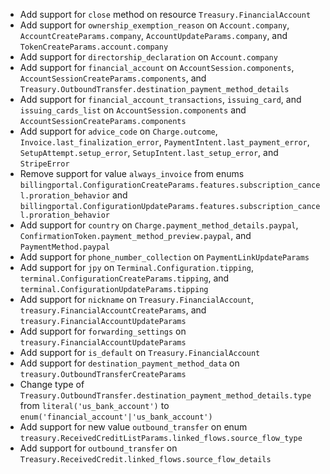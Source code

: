 * Add support for `close` method on resource `Treasury.FinancialAccount`
* Add support for `ownership_exemption_reason` on `Account.company`, `AccountCreateParams.company`, `AccountUpdateParams.company`, and `TokenCreateParams.account.company`
* Add support for `directorship_declaration` on `Account.company`
* Add support for `financial_account` on `AccountSession.components`, `AccountSessionCreateParams.components`, and `Treasury.OutboundTransfer.destination_payment_method_details`
* Add support for `financial_account_transactions`, `issuing_card`, and `issuing_cards_list` on `AccountSession.components` and `AccountSessionCreateParams.components`
* Add support for `advice_code` on `Charge.outcome`, `Invoice.last_finalization_error`, `PaymentIntent.last_payment_error`, `SetupAttempt.setup_error`, `SetupIntent.last_setup_error`, and `StripeError`
* Remove support for value `always_invoice` from enums `billingportal.ConfigurationCreateParams.features.subscription_cancel.proration_behavior` and `billingportal.ConfigurationUpdateParams.features.subscription_cancel.proration_behavior`
* Add support for `country` on `Charge.payment_method_details.paypal`, `ConfirmationToken.payment_method_preview.paypal`, and `PaymentMethod.paypal`
* Add support for `phone_number_collection` on `PaymentLinkUpdateParams`
* Add support for `jpy` on `Terminal.Configuration.tipping`, `terminal.ConfigurationCreateParams.tipping`, and `terminal.ConfigurationUpdateParams.tipping`
* Add support for `nickname` on `Treasury.FinancialAccount`, `treasury.FinancialAccountCreateParams`, and `treasury.FinancialAccountUpdateParams`
* Add support for `forwarding_settings` on `treasury.FinancialAccountUpdateParams`
* Add support for `is_default` on `Treasury.FinancialAccount`
* Add support for `destination_payment_method_data` on `treasury.OutboundTransferCreateParams`
* Change type of `Treasury.OutboundTransfer.destination_payment_method_details.type` from `literal('us_bank_account')` to `enum('financial_account'|'us_bank_account')`
* Add support for new value `outbound_transfer` on enum `treasury.ReceivedCreditListParams.linked_flows.source_flow_type`
* Add support for `outbound_transfer` on `Treasury.ReceivedCredit.linked_flows.source_flow_details`